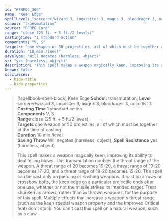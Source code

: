 ```yaml
---
id: "PFRPGC_306"
name: "Keen Edge"
spellLevel: "sorcerer/wizard 3, inquisitor 3, magus 3, bloodrager 3, occultist 3"
school: "transmutation"
source: "PFRPG Core"
range: "close (25 ft. + 5 ft./2 levels)"
castingTime: "1 standard action"
components: "V, S"
targets: "one weapon or 50 projectiles, all of which must be together at the time of casting"
duration: "10 min./level"
saveType: "Will negates (harmless, object)"
sr: "yes (harmless, object)"
description: "This spell makes a weapon magically keen, improving its ability to deal telling blows. This transmutation doubles the threat range of the weapon. A threat range of 20 becomes 19-20, a threat range of 19-20 becomes 17-20, and a threat range of 18-20 becomes 15-20. The spell can be cast only on piercing or slashing weapons. If cast on arrows or crossbow bolts, the keen edge on a particular projectile ends after one use, whether or not the missile strikes its intended target. Treat shuriken as arrows, rather than as thrown weapons, for the purpose of this spell. Multiple effects that increase a weapon's threat range (such as the keen special weapon property and the Improved Critical feat) don't stack. You can't cast this spell on a natural weapon, such as a claw."
known: false
cssclasses:
  - hide-title
  - hide-properties
---
```


> [!spellbook-spell-block] Keen Edge
> **School:** transmutation; **Level** sorcerer/wizard 3, inquisitor 3, magus 3, bloodrager 3, occultist 3
> **Casting Time** 1 standard action  
> **Components** V, S  
> **Range** close (25 ft. + 5 ft./2 levels)  
> **Targets** one weapon or 50 projectiles, all of which must be together at the time of casting  
> **Duration** 10 min./level  
> **Saving Throw** Will negates (harmless, object); **Spell Resistance** yes (harmless, object)
> 
> This spell makes a weapon magically keen, improving its ability to deal telling blows. This transmutation doubles the threat range of the weapon. A threat range of 20 becomes 19-20, a threat range of 19-20 becomes 17-20, and a threat range of 18-20 becomes 15-20. The spell can be cast only on piercing or slashing weapons. If cast on arrows or crossbow bolts, the keen edge on a particular projectile ends after one use, whether or not the missile strikes its intended target. Treat shuriken as arrows, rather than as thrown weapons, for the purpose of this spell. Multiple effects that increase a weapon's threat range (such as the keen special weapon property and the Improved Critical feat) don't stack. You can't cast this spell on a natural weapon, such as a claw.